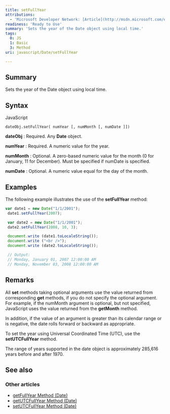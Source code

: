 ```yaml
---
title: setFullYear
attributions:
  - 'Microsoft Developer Network: [Article](http://msdn.microsoft.com/en-us/library/ie/y367b7x8(v=vs.94).aspx)'
readiness: 'Ready to Use'
summary: 'Sets the year of the Date object using local time.'
tags:
  0: JS
  1: Basic
  3: Method
uri: javascript/Date/setFullYear

---
```

## <span>Summary</span>

Sets the year of the Date object using local time.

## <span>Syntax</span>

<span class="language">JavaScript</span>

    dateObj.setFullYear( numYear [, numMonth [, numDate ]])

**dateObj**
:   Required. Any **Date** object.

**numYear**
:   Required. A numeric value for the year.

**numMonth**
:   Optional. A zero-based numeric value for the month (0 for January, 11 for December). Must be specified if numDate is specified.

**numDate**
:   Optional. A numeric value equal for the day of the month.

## <span>Examples</span>

The following example illustrates the use of the **setFullYear** method:

``` js
var date1 = new Date("1/1/2001");
 date1.setFullYear(2007);

 var date2 = new Date("1/1/2001");
 date2.setFullYear(2008, 10, 3);

 document.write (date1.toLocaleString());
 document.write ("<br />");
 document.write (date2.toLocaleString());

 // Output:
 // Monday, January 01, 2007 12:00:00 AM
 // Monday, November 03, 2008 12:00:00 AM
```

## <span>Remarks</span>

All **set** methods taking optional arguments use the value returned from corresponding **get** methods, if you do not specify the optional argument. For example, if the numMonth argument is optional, but not specified, JavaScript uses the value returned from the **getMonth** method.

In addition, if the value of an argument is greater than its calendar range or is negative, the date rolls forward or backward as appropriate.

To set the year using Universal Coordinated Time (UTC), use the **setUTCFullYear** method.

The range of years supported in the date object is approximately 285,616 years before and after 1970.

## <span>See also</span>

### <span>Other articles</span>

-   [getFullYear Method (Date)](/javascript/Date/getFullYear)
-   [getUTCFullYear Method (Date)](/javascript/Date/getUTCFullYear)
-   [setUTCFullYear Method (Date)](/javascript/Date/setUTCFullYear)

